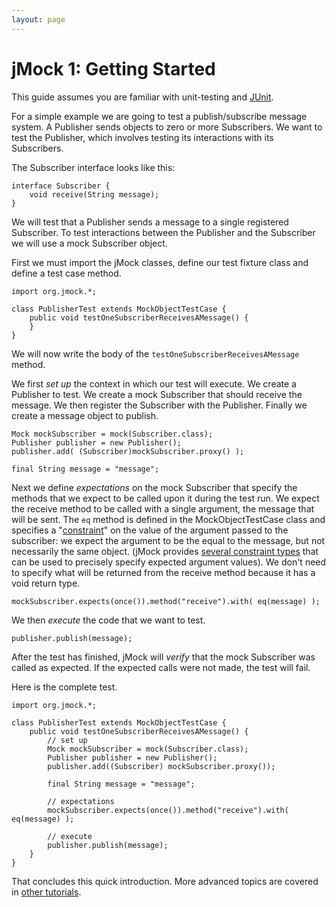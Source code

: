 ```yaml
---
layout: page
---
```

jMock 1: Getting Started
========================

This guide assumes you are familiar with unit-testing and [JUnit](http://junit.org/).

For a simple example we are going to test a publish/subscribe message system. A Publisher sends objects to zero or more Subscribers. We want to test the Publisher, which involves testing its interactions with its Subscribers.

The Subscriber interface looks like this:

    interface Subscriber {
        void receive(String message);
    }

We will test that a Publisher sends a message to a single registered Subscriber. To test interactions between the Publisher and the Subscriber we will use a mock Subscriber object.

First we must import the jMock classes, define our test fixture class and define a test case method.

    import org.jmock.*;

    class PublisherTest extends MockObjectTestCase {
        public void testOneSubscriberReceivesAMessage() {
        }
    }

We will now write the body of the `testOneSubscriberReceivesAMessage` method.

We first *set up* the context in which our test will execute. We create a Publisher to test. We create a mock Subscriber that should receive the message. We then register the Subscriber with the Publisher. Finally we create a message object to publish.

    Mock mockSubscriber = mock(Subscriber.class);
    Publisher publisher = new Publisher();
    publisher.add( (Subscriber)mockSubscriber.proxy() );

    final String message = "message";

Next we define *expectations* on the mock Subscriber that specify the methods that we expect to be called upon it during the test run. We expect the receive method to be called with a single argument, the message that will be sent. The `eq` method is defined in the MockObjectTestCase class and specifies a "[constraint](jmock1-constraints.html)" on the value of the argument passed to the subscriber: we expect the argument to be the equal to the message, but not necessarily the same object. (jMock provides [several constraint types](jmock1-constraints.html) that can be used to precisely specify expected argument values). We don't need to specify what will be returned from the receive method because it has a void return type.

    mockSubscriber.expects(once()).method("receive").with( eq(message) );

We then *execute* the code that we want to test.

    publisher.publish(message);

After the test has finished, jMock will *verify* that the mock Subscriber was called as expected. If the expected calls were not made, the test will fail.

Here is the complete test.

    import org.jmock.*;

    class PublisherTest extends MockObjectTestCase {
        public void testOneSubscriberReceivesAMessage() {
            // set up
            Mock mockSubscriber = mock(Subscriber.class);
            Publisher publisher = new Publisher();
            publisher.add((Subscriber) mockSubscriber.proxy());
            
            final String message = "message";
            
            // expectations
            mockSubscriber.expects(once()).method("receive").with( eq(message) );
            
            // execute
            publisher.publish(message);
        }
    }

That concludes this quick introduction. More advanced topics are covered in [other tutorials](jmock1.html).
